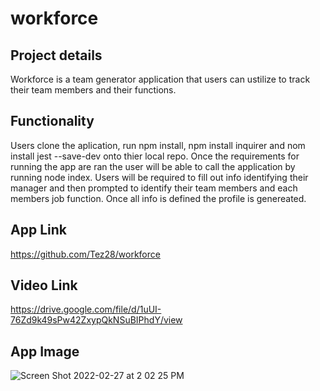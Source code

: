 # workforce

## Project details

Workforce is a team generator application that users can ustilize to track their team members and their functions.

## Functionality

Users clone the aplication, run npm install, npm install inquirer and nom install jest --save-dev onto thier local repo.
Once the requirements for running the app are ran the user will be able to call the application by running node index.
Users will be required to fill out info identifying their manager and then prompted to identify their team members and
each members job function. Once all info is defined the profile is genereated.

## App Link

https://github.com/Tez28/workforce

## Video Link

https://drive.google.com/file/d/1uUI-76Zd9k49sPw42ZxypQkNSuBIPhdY/view

## App Image

![Screen Shot 2022-02-27 at 2 02 25 PM](https://user-images.githubusercontent.com/92187341/155896265-9cd70460-d9b8-44c7-a4c2-149c991821b9.png)
